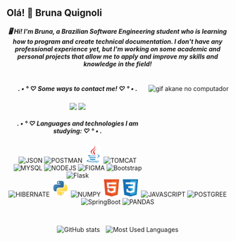 <h2> Olá! 🎀 Bruna Quignoli </h2>

 <h5 align = "center" > 🖥️ Hi! I'm Bruna, a Brazilian Software Engineering student who is learning how to program and create technical documentation. I don't have any professional experience yet, but I'm working on some academic and personal projects that allow me to apply and improve my skills and knowledge in the field! </h5>

<h1> </h1>
<section align = "center"> 

 <img align="right" alt = "gif akane no computador" height = "200px" src = "https://github.com/user-attachments/assets/2bad7728-cd5a-49d4-839c-c79a7dd1eebe"> 
 <h5> . • ° ♡ Some ways to contact me! ♡ ° • . </h5>
 <a href="https://instagram.com/brubsriv" target="_blank"><img src="https://img.shields.io/badge/-Instagram-%23E4405F?style=for-the-badge&logo=instagram&logoColor=white"></a>
 <a href="https://www.linkedin.com/in/brunaquignoli" target="_blank"><img src="https://img.shields.io/badge/-LinkedIn-%230077B5?style=for-the-badge&logo=LinkedIn&logoColor=white"></a> 

  <h5> . • ° ♡ Languages ​​and technologies I am studying: ♡ ° • .  </h5>
</section>
 <div align="center">
<img alt="JSON" height="40" src="https://cdn.jsdelivr.net/gh/devicons/devicon@latest/icons/json/json-original.svg">  
    <img alt="POSTMAN" height="40" src="https://cdn.jsdelivr.net/gh/devicons/devicon@latest/icons/postman/postman-original.svg">  
    <img alt="JAVA" height="40" src="https://raw.githubusercontent.com/devicons/devicon/master/icons/java/java-original.svg">
    <img alt="TOMCAT" height="40" src="https://cdn.jsdelivr.net/gh/devicons/devicon@latest/icons/tomcat/tomcat-original-wordmark.svg">
    <img alt="MYSQL" height="40" src="https://cdn.jsdelivr.net/gh/devicons/devicon@latest/icons/mysql/mysql-original.svg">
    <img alt="NODEJS" height="40" src="https://cdn.jsdelivr.net/gh/devicons/devicon@latest/icons/nodejs/nodejs-original.svg">
    <img alt="FIGMA" height="40" src="https://cdn.jsdelivr.net/gh/devicons/devicon@latest/icons/figma/figma-original.svg" />
    <img alt="Bootstrap" height="40"src="https://cdn.jsdelivr.net/gh/devicons/devicon@latest/icons/bootstrap/bootstrap-original-wordmark.svg" />
  <img alt="Flask" height="40" src="https://cdn.jsdelivr.net/gh/devicons/devicon@latest/icons/flask/flask-original.svg"/>
          
          
          
          
  </div>
<div align="center">
 <img alt="HIBERNATE" height="40" src="https://cdn.jsdelivr.net/gh/devicons/devicon@latest/icons/hibernate/hibernate-original.svg" />       
 <img alt="PYTHON" height="40" src="https://raw.githubusercontent.com/devicons/devicon/master/icons/python/python-original.svg">
 <img alt="NUMPY" height="40" src="https://cdn.jsdelivr.net/gh/devicons/devicon@latest/icons/numpy/numpy-original.svg" />     
    <img alt="HTML" height="40" src="https://raw.githubusercontent.com/devicons/devicon/master/icons/html5/html5-original.svg">
    <img alt="CSS" height="40" src="https://raw.githubusercontent.com/devicons/devicon/master/icons/css3/css3-original.svg">
    <img alt="JAVASCRIPT" height="40" src="https://cdn.jsdelivr.net/gh/devicons/devicon@latest/icons/javascript/javascript-original.svg">
    <img alt="POSTGREE" height="40" src="https://cdn.jsdelivr.net/gh/devicons/devicon@latest/icons/postgresql/postgresql-original-wordmark.svg">
    <img alt="SpringBoot" height="40" src="https://cdn.jsdelivr.net/gh/devicons/devicon@latest/icons/spring/spring-original.svg">
   <img alt="PANDAS" height="40"src="https://cdn.jsdelivr.net/gh/devicons/devicon@latest/icons/pandas/pandas-original-wordmark.svg" />
          
          
   </div>  
<h2> </h2>

<div align="center">
  <br>
  <img 
   height="170" 
   style="padding-right: 10px;" 
   src="https://github-readme-stats.vercel.app/api?username=brunaquignoli&show_icons=true&border_radius=5&bg_color=fadce6&text_color=eb789f&icon_color=eb789f&title_color=eb789f" alt="GitHub stats">
 <img height = "190" src="https://github-readme-stats.vercel.app/api/top-langs/?username=brunaquignoli&layout=donut&border_radius=6&bg_color=fadce6&text_color=eb789f&icon_color=eb789f&title_color=eb789f&card_width=290"" alt="Most Used Languages">
  
</div>
